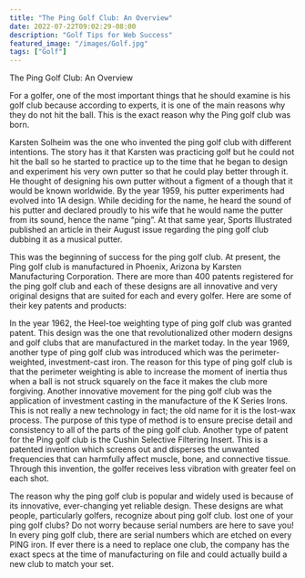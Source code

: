 ```yaml
---
title: "The Ping Golf Club: An Overview"
date: 2022-07-22T09:02:29-08:00
description: "Golf Tips for Web Success"
featured_image: "/images/Golf.jpg"
tags: ["Golf"]
---
```


The Ping Golf Club: An Overview

For a golfer, one of the most important things that he should examine is his golf club because according to experts, it is one of the main reasons why they do not hit the ball. This is the exact reason why the Ping golf club was born. 

Karsten Solheim was the one who invented the ping golf club with different intentions. The story has it that Karsten was practicing golf but he could not hit the ball so he started to practice up to the time that he began to design and experiment his very own putter so that he could play better through it. He thought of designing his own putter without a figment of a though that it would be known worldwide. By the year 1959, his putter experiments had evolved into 1A design. While deciding for the name, he heard the sound of his putter and declared proudly to his wife that he would name the putter from its sound, hence the name “ping”. At that same year, Sports Illustrated published an article in their August issue regarding the ping golf club dubbing it as a musical putter. 

This was the beginning of success for the ping golf club. At present, the Ping golf club is manufactured in Phoenix, Arizona by Karsten Manufacturing Corporation. There are more than 400 patents registered for the ping golf club and each of these designs are all innovative and very original designs that are suited for each and every golfer. Here are some of their key patents and products:

In the year 1962, the Heel-toe weighting type of ping golf club was granted patent. This design was the one that revolutionalized other modern designs and golf clubs that are manufactured in the market today. In the year 1969, another type of ping golf club was introduced which was the perimeter-weighted, investment-cast iron. The reason for this type of ping golf club is that the perimeter weighting is able to increase the moment of inertia thus when a ball is not struck squarely on the face it makes the club more forgiving. Another innovative movement for the ping golf club was the application of investment casting in the manufacture of the K Series Irons. This is not really a new technology in fact; the old name for it is the lost-wax process. The purpose of this type of method is to ensure precise detail and consistency to all of the parts of the ping golf club. Another type of patent for the Ping golf club is the Cushin Selective Filtering Insert. This is a patented invention which screens out and disperses the unwanted frequencies that can harmfully affect muscle, bone, and connective tissue. Through this invention, the golfer receives less vibration with greater feel on each shot.

The reason why the ping golf club is popular and widely used is because of its innovative, ever-changing yet reliable design. These designs are what people, particularly golfers, recognize about ping golf club. lost one of your ping golf clubs? Do not worry because serial numbers are here to save you! In every ping golf club, there are serial numbers which are etched on every PING iron. If ever there is a need to replace one club, the company has the exact specs at the time of manufacturing on file and could actually build a new club to match your set.

